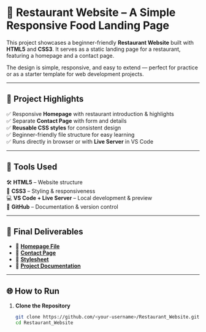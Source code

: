 # 🍴 Restaurant Website – A Simple Responsive Food Landing Page  

This project showcases a beginner-friendly **Restaurant Website** built with **HTML5** and **CSS3**. It serves as a static landing page for a restaurant, featuring a homepage and a contact page.  

The design is simple, responsive, and easy to extend — perfect for practice or as a starter template for web development projects.  

---

## 🚀 Project Highlights  

✅ Responsive **Homepage** with restaurant introduction & highlights  
✅ Separate **Contact Page** with form and details  
✅ **Reusable CSS styles** for consistent design  
✅ Beginner-friendly file structure for easy learning  
✅ Runs directly in browser or with **Live Server** in VS Code  

---

## 🧰 Tools Used  

🛠️ **HTML5** – Website structure  
🎨 **CSS3** – Styling & responsiveness  
💻 **VS Code + Live Server** – Local development & preview  
📂 **GitHub** – Documentation & version control  

---

## 📁 Final Deliverables  

- 📄 **[Homepage File](./index.html)**  
- 📩 **[Contact Page](./contact.html)**  
- 🎨 **[Stylesheet](./styles.css)**  
- 📝 **[Project Documentation](./README.md)**  

---

## 🌐 How to Run  

1. **Clone the Repository**  
   ```bash
   git clone https://github.com/<your-username>/Restaurant_Website.git
   cd Restaurant_Website
